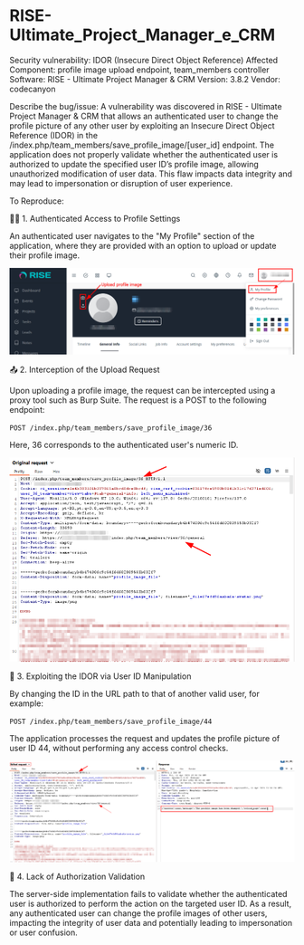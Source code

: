 # RISE-Ultimate_Project_Manager_e_CRM

Security vulnerability: IDOR (Insecure Direct Object Reference)
Affected Component: profile image upload endpoint, team_members controller
Software: RISE - Ultimate Project Manager & CRM 
Version: 3.8.2
Vendor: codecanyon

Describe the bug/issue:
A vulnerability was discovered in RISE - Ultimate Project Manager & CRM that allows an authenticated user to change the profile picture of any other user by exploiting an Insecure Direct Object Reference (IDOR) in the /index.php/team_members/save_profile_image/[user_id] endpoint. The application does not properly validate whether the authenticated user is authorized to update the specified user ID’s profile image, allowing unauthorized modification of user data. This flaw impacts data integrity and may lead to impersonation or disruption of user experience.

To Reproduce:


🧑‍💼 1. Authenticated Access to Profile Settings

An authenticated user navigates to the "My Profile" section of the application, where they are provided with an option to upload or update their profile image.

<img src="https://github.com/L4zyFox/RISE-Ultimate_Project_Manager_e_CRM/blob/main/01-upload.png">

📤 2. Interception of the Upload Request

Upon uploading a profile image, the request can be intercepted using a proxy tool such as Burp Suite. The request is a POST to the following endpoint:

``POST /index.php/team_members/save_profile_image/36``

Here, 36 corresponds to the authenticated user's numeric ID.

<img src="https://github.com/L4zyFox/RISE-Ultimate_Project_Manager_e_CRM/blob/main/02-Interc.png">

🔁 3. Exploiting the IDOR via User ID Manipulation

By changing the ID in the URL path to that of another valid user, for example:

``POST /index.php/team_members/save_profile_image/44``

The application processes the request and updates the profile picture of user ID 44, without performing any access control checks.

<img src="https://github.com/L4zyFox/RISE-Ultimate_Project_Manager_e_CRM/blob/main/03-edited-Interc.png">

🔐 4. Lack of Authorization Validation

The server-side implementation fails to validate whether the authenticated user is authorized to perform the action on the targeted user ID. As a result, any authenticated user can change the profile images of other users, impacting the integrity of user data and potentially leading to impersonation or user confusion.
